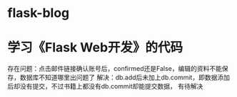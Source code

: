 # flask-blog
# 学习《Flask Web开发》的代码
存在问题：点击邮件链接确认账号后，confirmed还是False，编辑的资料不能保存，数据库不知道哪里出问题了
解决：db.add后未加上db.commit，即数据添加后却没有提交，不过书籍上都没有db.commit却能提交数据， 有待解决
